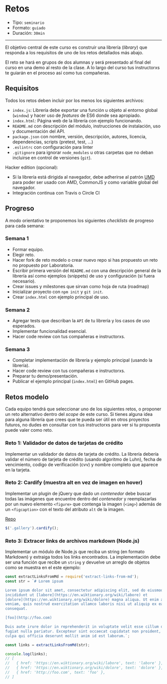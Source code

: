 # Retos

* Tipo: `seminario`
* Formato: `guiado`
* Duración: `30min`

***

El objetivo central de este curso es construir una librería (_library_) que
responda a los requisitos de uno de los retos detallados más abajo.

El reto se hará en grupos de dos alumnas y será presentado al final del curso en
una demo al resto de la clase. A lo largo del curso tus instructorxs te guiarán
en el proceso así como tus compañeras.

## Requisitos

Todos los retos deben incluir por los menos los siguientes archivos:

* `index.js`: Librería debe exportar una función u objeto al entorno global
  (`window`) y hacer uso de _features_ de ES6 donde sea apropiado.
* `index.html`: Página web de la librería con ejemplo funcionando.
* `README.md` con descripción del módulo, instrucciones de instalación, uso y
  documentación del API.
* `package.json` con nombre, versión, descripción, autores, licencia,
  dependencias, scripts (pretest, test, ...)
* `.eslintrc` con configuración para linter
* `.gitignore` para ignorar `node_modules` u otras carpetas que no deban
  incluirse en control de versiones (`git`).

Hacker edition (opcional):

* Si la librería está dirigida al navegador, debe adherirse al patrón
  [UMD](https://github.com/umdjs/umd) para poder ser usado con AMD, CommonJS y
  como variable global del navegador.
* Integración continua con Travis o Circle CI

## Progreso

A modo orientativo te proponemos los siguientes _checklists_ de progreso para
cada semana:

### Semana 1

* Formar equipo.
* Elegir reto.
* Hacer fork de reto modelo o crear nuevo repo si has propuesto un reto no
  propuesto por Laboratoria.
* Escribir primera versión del `README.md` con una descripción general de la
  librería así como ejemplos (snippets) de uso y configuración (si fuera
  necesario).
* Crear issues y milestones que sirvan como hoja de ruta (roadmap)
* Inicializar proyecto con `npm init` y `git init`.
* Crear `index.html` con ejemplo principal de uso.

### Semana 2

* Agregar tests que describan la `API` de tu librería y los casos de uso
  esperados.
* Implementar funcionalidad esencial.
* Hacer code review con tus compañeras e instructorxs.

### Semana 3

* Completar implementación de librería y ejemplo principal (usando la librería).
* Hacer code review con tus compañeras e instructorxs.
* Preparar tu demo/presentación.
* Publicar el ejemplo principal (`index.html`) en GitHub pages.

## Retos modelo

Cada equipo tendrá que seleccionar uno de los siguientes retos, o proponer un
reto alternativo dentro del _scope_ de este curso. Si tienes alguna idea para
alguna librería que crees que te pueda ser útil en otros proyectos futuros, no
dudes en consultar con tus instructorxs para ver si tu propuesta puede valer
como reto.

### Reto 1: Validador de datos de tarjetas de crédito

Implementar un validador de datos de tarjeta de crédito. La librería debería
validar el número de tarjeta de crédito (usando algoritmo de Luhn), fecha de
vencimiento, codigo de verificación (cvv) y nombre completo que aparece en la
tarjeta.

### Reto 2: Cardify (muestra alt en vez de imagen en hover)

Implementar un plugin de jQuery que dado un _contenedor_ debe buscar todas las
imágenes que encuentre dentro del _contenedor_ y reemplazarlas por un nuevo
elemento `<figure>` que contenga la imagen (`<img>`) además de un `<figcaption>`
con el texto del atributo `alt` de la imagen.

[Repo](https://github.com/Laboratoria-learning/cardify)

```js
$('.gallery').cardify();
```

### Reto 3: Extracer links de archivos markdown (Node.js)

Implementar un módulo de Node.js que reciba un string (en formato Markdown) y
extraiga todos los links encontrados. La implementación debe ser una función que
recibe un `string` y devuelve un arreglo de objetos como se muestra en el
este ejemplo:

```js
const extractLinksFromMd = require('extract-links-from-md');
const str = `# Lorem ipsum

Lorem ipsum dolor sit amet, consectetur adipiscing elit, sed do eiusmod tempor
incididunt ut [labore](https://en.wiktionary.org/wiki/labore) et
[dolore](https://en.wiktionary.org/wiki/dolore) magna aliqua. Ut enim ad minim
veniam, quis nostrud exercitation ullamco laboris nisi ut aliquip ex ea commodo
consequat.

[foo](http://foo.com)

Duis aute irure dolor in reprehenderit in voluptate velit esse cillum dolore eu
fugiat nulla pariatur. Excepteur sint occaecat cupidatat non proident, sunt in
culpa qui officia deserunt mollit anim id est laborum.`;

const links = extractLinksFromMd(str);

console.log(links);
// [
//   { href: 'https://en.wiktionary.org/wiki/labore', text: 'labore' },
//   { href: 'https://en.wiktionary.org/wiki/dolore', text: 'dolore' },
//   { href: 'http://foo.com', text: 'foo' },
// ]
```
